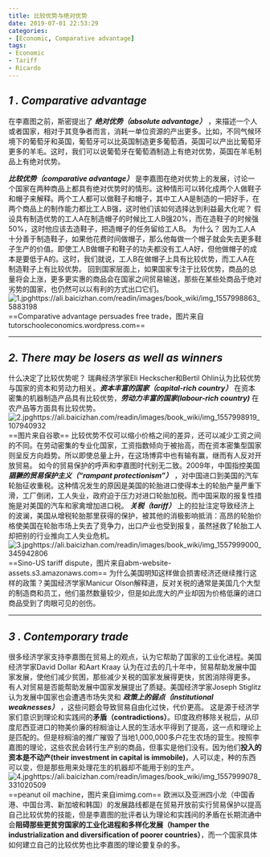 ```yaml
---
title: 比较优势与绝对优势
date: 2019-07-01 22:53:29
categories:
- [Economic, Comparative advantage]
tags:
- Economic
- Tariff
- Ricardo
---
```

## **_1 . Comparative advantage_**
在李嘉图之前，斯密提出了 **_绝对优势（absolute advantage）_** ，来描述一个人或者国家，相对于其竞争者而言，消耗一单位资源的产出更多。比如，不同气候环境下的葡萄牙和英国，葡萄牙可以比英国制造更多葡萄酒，英国可以产出比葡萄牙更多的羊毛。这时，我们可以说葡萄牙在葡萄酒制造上有绝对优势，英国在羊毛制品上有绝对优势。
<!--more-->
**_比较优势（comparative advantage）_** 是李嘉图在绝对优势上的发展，讨论一个国家在两种商品上都具有绝对优势时的情形。这种情形可以转化成两个人做鞋子和帽子来解释。两个工人都可以做鞋子和帽子，其中工人A是制造的一把好手，在两个商品上的制作能力都比工人B强，这时他们该如何选择达到利益最大化呢？
假设具有制造优势的工人A在制造帽子的时候比工人B强20%，而在造鞋子的时候强50%，这时他应该去造鞋子，把造帽子的任务留给工人B。
为什么？
因为工人A十分善于制造鞋子，如果他花费时间做帽子，那么他每做一个帽子就会失去更多鞋子生产的价值。即使工人B做帽子和鞋子的功夫都没有工人A好，但他做帽子的成本是要低于A的。这时，我们就说，工人B在做帽子上具有比较优势，而工人A在制造鞋子上有比较优势。
回到国家层面上，如果国家专注于比较优势，商品的总量将会上涨，更多更实惠的商品会在国家之间贸易输送，那些在某些处商品于绝对劣势的国家，也仍然可以以有利的方式出口它们。![1.jpghttps://ali.baicizhan.com/readin/images/book_wiki/img_1557998863_5883198](https://ali.baicizhan.com/readin/images/book_wiki/img_1557998863_5883198)
==Comparative advantage persuades free trade，图片来自tutorschooleconomics.wordpress.com==

---
## **_2. There may be losers as well as winners_**
什么决定了比较优势呢？
瑞典经济学家Eli Heckscher和Bertil Ohlin认为比较优势与国家的资本和劳动力相关。**_资本丰富的国家（capital-rich country）_** 在资本密集的机器制造产品具有比较优势，**_劳动力丰富的国家(labour-rich country)_** 在农产品等方面具有比较优势。![2.jpghttps://ali.baicizhan.com/readin/images/book_wiki/img_1557998919_107940932](https://ali.baicizhan.com/readin/images/book_wiki/img_1557998919_107940932)
==图片来自谷歌==
比较优势不仅可以缩小价格之间的差异，还可以减少工资之间的不同。在劳动密集的专业化国家，工资指数倾向于被抬高，而在资本密集型国家则呈反方向趋势。所以即使总量上升，在这场博弈中也有输有赢，继而有人反对开放贸易。
如今的贸易保护的呼声和李嘉图时代别无二致。2009年，中国指控美国 **_猖獗的贸易保护主义（“rampant protectionism”）_** ，对中国进口到美国的汽车轮胎征收重税。这种情况发生的原因是美国的轮胎进口使得本土的轮胎产量严重下滑，工厂倒闭，工人失业，政府迫于压力对进口轮胎加税。而中国采取的报复性措施是对美国的汽车和家禽增加进口税。
**_关税（tariff）_** 上的拉扯注定导致经济上的波澜，美国从增税轮胎那里获得的保护，被其他的消极影响抵消：高昂的轮胎价格使美国在轮胎市场上失去了竞争力，出口产业也受到报复，虽然拯救了轮胎工人却把别的行业推向工人失业危机。![3.jpghttps://ali.baicizhan.com/readin/images/book_wiki/img_1557999000_345942806](https://ali.baicizhan.com/readin/images/book_wiki/img_1557999000_345942806)
==Sino-US tariff dispute，图片来自abm-website-assets.s3.amazonaws.com==
为什么美国明知这样做会损害经济还继续推行这样的政策？美国经济学家Manicur Olson解释道，反对关税的通常是美国几个大型的制造商和员工，他们虽然数量较少，但是如此庞大的产业却因为价格低廉的进口商品受到了肉眼可见的创伤。

---
## **_3 . Contemporary trade_**
很多经济学家支持李嘉图在贸易上的观点，认为它帮助了国家的工业化进程。美国经济学家David Dollar 和Aart Kraay 认为在过去的几十年中，贸易帮助发展中国家发展，使他们减少贫困，那些减少关税的国家发展得更快，贫困消除得更多。
有人对贸易是否能帮助发展中国家发展提出了质疑。美国经济学家Joseph Stiglitz认为发展中国家也会遭遇市场失灵和 **_政策上的弱点（institutional weaknesses）_** ，这些问题会导致贸易自由化过快，代价更高。
这是源于经济学家们意识到理论和实践间的**矛盾（contradictions）**。印度政府移除关税后，从印度尼西亚进口的物美价廉的棕榈油让人民的生活水平得到了提高，这一点和理论上是匹配的。但是棕榈油的推广摧毁了当地1,000,000多户花生农场的营生。按照李嘉图的理论，这些农民会转行生产别的商品，但事实是他们没有。因为他们**投入的资本是不动产(their investment in capital is immobile)**，人可以走，种的东西可以变，但是那些用来处理花生的机器却不能用于别的生产。![4.jpghttps://ali.baicizhan.com/readin/images/book_wiki/img_1557999078_331020509](https://ali.baicizhan.com/readin/images/book_wiki/img_1557999078_331020509)
==peanut oil machine，图片来自imimg.com==
欧洲以及亚洲四小龙（中国香港、中国台湾、新加坡和韩国）的发展路线都是在贸易开放前实行贸易保护以提高自己比较优势的技能，但是李嘉图的批评者认为理论和实践间的矛盾在长期流通中会**阻碍那些更贫穷国家的工业化进程和多样化发展（hamper the industrialization and diversification of poorer countries）**，而一个国家具体如何建立自己的比较优势也比李嘉图的理论要复杂的多。
